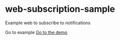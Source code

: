 # web-subscription-sample

Example web to subscribe to notifications

Go to example
[Go to the demo](https://10darts.github.io/publisher-sample/?from=publisher1)
